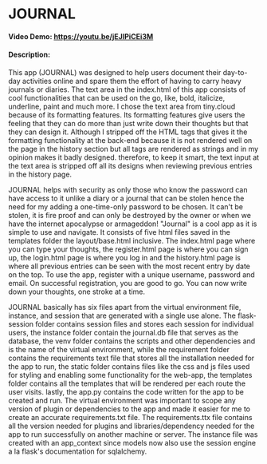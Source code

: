# JOURNAL
#### Video Demo:  https://youtu.be/jEJlPiCEi3M
#### Description:
This app (JOURNAL) was designed to help users document their day-to-day activities online and spare them the effort of having to carry heavy journals or diaries.
The text area in the index.html of this app consists of cool functionalities that can be used on the go, like, bold, italicize, underline, paint and much more. I chose the text area from tiny.cloud because of its formatting features.
Its formatting features give users the feeling that they can do more than just write down their thoughts but that they can design it. Although I stripped off the HTML tags that gives it the formatting functionality at the back-end because it is not rendered well on the page in the history section but all tags are rendered as strings and in my opinion makes it badly designed. therefore, to keep it smart, the text input at the text area is stripped off all its designs when reviewing previous entries in the history page.

JOURNAL helps with security as only those who know the password can have access to it unlike a diary or a journal that can be stolen hence the need for my adding a one-time-only password to be chosen. It can't be stolen, it is fire proof and can only be destroyed by the owner or when we have the internet apocalypse or armageddon! "Journal" is a cool app as it is simple to use and navigate.
It consists of five html files saved in the templates folder the layout/base.html inclusive.
The index.html page where you can type your thoughts, the register.html page is where you can sign up, the login.html page is where you log in and the history.html page is where all previous entries can be seen with the most recent entry by date on the top.
To use the app, register with a unique username, password and email. On successful registration, you are good to go. You can now write down your thoughts, one stroke at a time.

JOURNAL basically has six files apart from the virtual environment file, instance, and session that are generated with a single use alone. The flask-session folder contains session files and stores each session for individual users, the instance folder contain the journal.db file that serves as the database, the venv folder contains the scripts and other dependencies and is the name of the virtual environment, while the requirement folder contains the requirements text file that stores all the installation needed for the app to run, the static folder contains files like the css and js files used for styling and enabling some functionality for the web-app, the templates folder contains all the templates that will be rendered per each route the user visits. lastly, the app.py contains the code written for the app to be created and run.
The virtual environment was important to scope any version of plugin or dependencies to the app and made it easier for me to create an accurate requirements.txt file.
The requirements.ttx file contains all the version needed for plugins and libraries/dependency needed for the app to run successfully on another machine or server.
The instance file was created with an app_context since models now also use the session engine a la flask's documentation for sqlalchemy.
